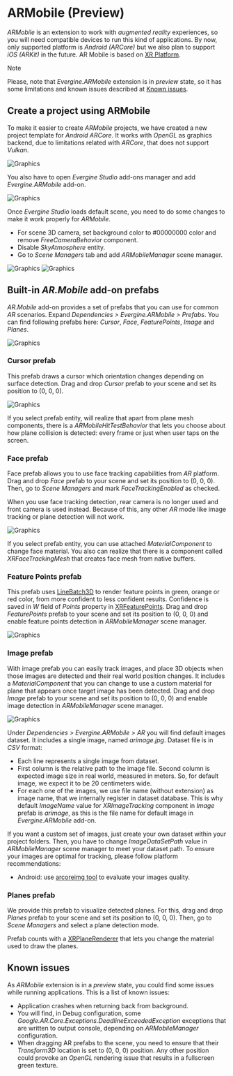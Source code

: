# ARMobile (Preview)
_ARMobile_ is an extension to work with _augmented reality_ experiences, so you will need compatible devices to run this kind of applications. By now, only supported platform is _Android (ARCore)_ but we also plan to support _iOS (ARKit)_ in the future. AR Mobile is based on [XR Platform](../../xr/index.md).

> [!NOTE]
> Please, note that _Evergine.ARMobile_ extension is in _preview_ state, so it has some limitations and known issues described at [Known issues](#known-issues).

## Create a project using ARMobile
To make it easier to create _ARMobile_ projects, we have created a new project template for _Android ARCore_. It works with _OpenGL_ as graphics backend, due to limitations related with _ARCore_, that does not support _Vulkan_.

![Graphics](images/new-project.jpg)

You also have to open _Evergine Studio_ add-ons manager and add _Evergine.ARMobile_ add-on.

![Graphics](images/add-addon.jpg)

Once _Evergine Studio_ loads default scene, you need to do some changes to make it work properly for _ARMobile_.
- For scene 3D camera, set background color to #00000000 color and remove _FreeCameraBehavior_ component.
- Disable _SkyAtmosphere_ entity.
- Go to _Scene Managers_ tab and add _ARMobileManager_ scene manager.

![Graphics](images/project-config1.jpg)
![Graphics](images/project-config2.jpg)

## Built-in _AR.Mobile_ add-on prefabs
_AR.Mobile_ add-on provides a set of prefabs that you can use for common _AR_ scenarios. Expand _Dependencies > Evergine.ARMobile > Prefabs_. You can find following prefabs here: _Cursor_, _Face_, _FeaturePoints_, _Image_ and _Planes_.

![Graphics](images/add-on-prefabs.jpg)

### Cursor prefab
This prefab draws a cursor which orientation changes depending on surface detection. Drag and drop _Cursor_ prefab to your scene and set its position to (0, 0, 0).

![Graphics](images/prefab-cursor.jpg)

If you select prefab entity, will realize that apart from plane mesh components, there is a _ARMobileHitTestBehavior_ that lets you choose about how plane collision is detected: every frame or just when user taps on the screen.

### Face prefab
Face prefab allows you to use face tracking capabilities from _AR_ platform. Drag and drop _Face_ prefab to your scene and set its position to (0, 0, 0). Then, go to _Scene Managers_ and mark _FaceTrackingEnabled_ as checked. 

When you use face tracking detection, rear camera is no longer used and front camera is used instead. Because of this, any other _AR_ mode like image tracking or plane detection will not work.

![Graphics](images/prefab-face.jpg)

If you select prefab entity, you can use attached _MaterialComponent_ to change face material. You also can realize that there is a component called _XRFaceTrackingMesh_ that creates face mesh from native buffers.

### Feature Points prefab
This prefab uses [LineBatch3D](xref:Evergine.Framework.Graphics.LineBatch3D) to render feature points in green, orange or red color, from more confident to less confident results. Confidence is saved in _W_ field of _Points_ property in [XRFeaturePoints](xref:Evergine.Framework.XR.FeaturePoints.XRFeaturePoints). Drag and drop _FeaturePoints_ prefab to your scene and set its position to (0, 0, 0) and enable feature points detection in _ARMobileManager_ scene manager.

![Graphics](images/prefab-points.jpg)

### Image prefab
With image prefab you can easily track images, and place 3D objects when those images are detected and their real world position changes. It includes a _MaterialComponent_ that you can change to use a custom material for plane that appears once target image has been detected. Drag and drop _Image_ prefab to your scene and set its position to (0, 0, 0) and enable image detection in _ARMobileManager_ scene manager.

![Graphics](images/prefab-images.jpg)

Under _Dependencies > Evergine.ARMobile > AR_ you will find default images dataset. It includes a single image, named _arimage.jpg_. Dataset file is in _CSV_ format:
- Each line represents a single image from dataset.
- First column is the relative path to the image file. Second column is expected image size in real world, measured in meters. So, for default image, we expect it to be 20 centimeters wide.
- For each one of the images, we use file name (without extension) as image name, that we internally register in dataset database. This is why default _ImageName_ value for _XRImageTracking_ component in _Image_ prefab is _arimage_, as this is the file name for default image in _Evergine.ARMobile_ add-on.

If you want a custom set of images, just create your own dataset within your project folders. Then, you have to change _ImageDataSetPath_ value in _ARMobileManager_ scene manager to meet your dataset path. To ensure your images are optimal for tracking, please follow platform recommendations:
- Android: use [arcoreimg tool](https://developers.google.com/ar/develop/augmented-images/arcoreimg) to evaluate your images quality.

### Planes prefab
We provide this prefab to visualize detected planes. For this, drag and drop _Planes_ prefab to your scene and set its position to (0, 0, 0). Then, go to _Scene Managers_ and 
select a plane detection mode.

Prefab counts with a [XRPlaneRenderer](xref:Evergine.Components.XR.XRPlaneRenderer) that lets you change the material used to draw the planes.

## Known issues
As _ARMobile_ extension is in a _preview_ state, you could find some issues while running applications. This is a list of known issues:
- Application crashes when returning back from background.
- You will find, in Debug configuration, some _Google.AR.Core.Exceptions.DeadlineExceededException_ exceptions that are written to output console, depending on _ARMobileManager_ configuration.
- When dragging AR prefabs to the scene, you need to ensure that their _Transform3D_ location is set to (0, 0, 0) position. Any other position could provoke an _OpenGL_ rendering issue that results in a fullscreen green texture.
